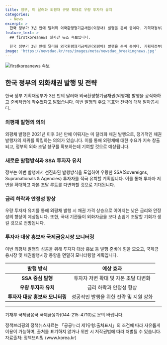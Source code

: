 ```yaml
---
title: 정부, 미 달러화 외평채 규모 확대로 우량 투자자 유치
categories:
  - News
excerpt: >
  한국 정부가 3년 만에 달러화 외국환평형기금채권(외평채) 발행을 준비 중이다. 기획재정부는 14일 외화표시 외평채 발행을 위한 계획을 발표했는데, 이는 2021년 이후 3년 만에 중단됐던 채권 발행을 재개하는 것으로, 외평채에 대한 수요를 확보하고 금리를 낮출 수 있는 계기가 될 것으로 전망된다. 선진화된 발행방식을 도입해 국내 외평채 투자자 저변을 확대하고 글로벌 우량투자자들의 관심을 유도하며, 높아진 위상은 향후 낮은 금리 발행에 유리한 조건을 조성할 것으로 보인다. 추가로, 국내 기관들이 외화자금을 더 쉽게 조달할 수 있게 될 것으로 전망된다.
feature_text: >
  ## firstkoreanews 실시간 뉴스 속보입니다.

  한국 정부가 3년 만에 달러화 외국환평형기금채권(외평채) 발행을 준비 중이다. 기획재정부는 14일 외화표시 외평채 발행을 위한 계획을 발표했는데, 이는 2021년 이후 3년 만에 중단됐던 채권 발행을 재개하는 것으로, 외평채에 대한 수요를 확보하고 금리를 낮출 수 있는 계기가 될 것으로 전망된다. 선진화된 발행방식을 도입해 국내 외평채 투자자 저변을 확대하고 글로벌 우량투자자들의 관심을 유도하며, 높아진 위상은 향후 낮은 금리 발행에 유리한 조건을 조성할 것으로 보인다. 추가로, 국내 기관들이 외화자금을 더 쉽게 조달할 수 있게 될 것으로 전망된다.
image: 'https://newsdao.kr/res/images/meta/newsdao_breakingnews.jpg'
---
```


<p><img src="https://newsdao.kr/res/images/meta/newsdao_breakingnews.jpg" alt="firstkoreanews 속보" /></p>

<h2 data-ke-size="size26">한국 정부의 외화채권 발행 및 전략</h2>

<p data-ke-size="size16">한국 정부 기획재정부가 3년 만의 달러화 외국환평형기금채권(외평채) 발행을 공식화하고 준비작업에 착수했다고 밝혔습니다. 이번 발행의 주요 목표와 전략에 대해 알아봅시다.</p>

<h3 data-ke-size="size24">외평채 발행의 의의</h3>

<p data-ke-size="size16">외평채 발행은 2021년 이후 3년 만에 이뤄지는 미 달러화 채권 발행으로, 정기적인 채권 발행자의 지위를 확립하는 의의가 있습니다. 이를 통해 외평채에 대한 수요가 지속 창출되고, 정부의 외화 조달 창구를 확보하는데 기여할 것으로 예상됩니다.</p>

<h3 data-ke-size="size24">새로운 발행방식과 SSA 투자자 유치</h3>

<p data-ke-size="size16">정부는 이번 발행에서 선진화된 발행방식을 도입하여 우량한 SSA(Sovereigns, Supranationals & Agencies) 투자자를 적극 유치할 계획입니다. 이를 통해 투자자 저변을 확대하고 자본 조달 루트를 다변화할 것으로 기대됩니다.</p>

<h3 data-ke-size="size24">금리 하락과 안정성 향상</h3>

<p data-ke-size="size16">우량 투자자 유치를 통해 외평채 발행 시 채권 가격 상승으로 이어지는 낮은 금리와 안정성의 향상이 예상됩니다. 또한, 국내 기관들이 외화자금을 보다 손쉽게 조달할 기회가 생길 것으로 전망됩니다.</p>

<h3 data-ke-size="size24">투자자 대상 홍보와 국제금융시장 모니터링</h3>

<p data-ke-size="size16">이번 외평채 발행의 성공을 위해 투자자 대상 홍보 등 발행 준비에 힘을 모으고, 국제금융시장 및 채권발행시장 동향을 면밀히 모니터링할 계획입니다.</p>

<table>
<thead>
<tr>
<th style="text-align: center;">발행 방식</th>
<th style="text-align: center;">예상 효과</th>
</tr>
</thead>
<tbody>
<tr>
<td style="text-align: center;"><b>SSA 중심 발행</b></td>
<td style="text-align: center;">투자자 저변 확대 및 자본 조달 다변화</td>
</tr>
<tr>
<td style="text-align: center;"><b>우량 투자자 유치</b></td>
<td style="text-align: center;">금리 하락과 안정성 향상</td>
</tr>
<tr>
<td style="text-align: center;"><b>투자자 대상 홍보와 모니터링</b></td>
<td style="text-align: center;">성공적인 발행을 위한 전략 및 지원 강화</td>
</tr>
</tbody>
</table>

<hr>

<p data-ke-size="size16">기재부 국제금융국 국제금융과(044-215-4710)로 문의 바랍니다.</p>

<p data-ke-size="size16">정책브리핑의 정책뉴스자료는 「공공누리 제1유형:출처표시」의 조건에 따라 자유롭게 이용이 가능하며, 출처를 표기하지 않거나 위반 시 저작권법에 따라 처벌될 수 있습니다. <br>자료출처: 정책브리핑 (www.korea.kr)</p>

<p data-ke-size="size16">&nbsp;</p>

